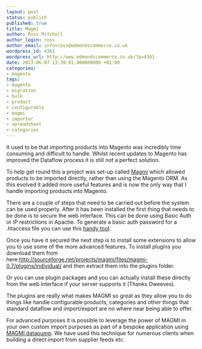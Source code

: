 ```yaml
---
layout: post
status: publish
published: true
title: Magmi
author: Ross Mitchell
author_login: ross
author_email: info+ross@edmondscommerce.co.uk
wordpress_id: 4361
wordpress_url: http://www.edmondscommerce.co.uk/?p=4361
date: 2013-06-07 13:39:01.000000000 +01:00
categories:
- magento
tags:
- magento
- migration
- bulk
- product
- configurable
- magmi
- importer
- spreadsheet
- categories
---
```

It used to be that importing products into Magento was incredibly time consuming and difficult to handle. Whilst recent updates to Magento has improved the Dataflow process it is still not a perfect solution.

To help get round this a project was set-up called <a href="http://sourceforge.net/apps/mediawiki/magmi/index.php?title=Main_Page" title="Magmi">Magmi</a> which allowed products to be imported directly, rather than using the Magento ORM. As this evolved it added more useful features and is now the only way that I handle importing products into Magento.

There are a couple of steps that need to be carried out before the system can be used properly. After it has been installed the first thing that needs to be done is to secure the web interface. This can be done using Basic Auth or IP restrictions in Apache. To generate a basic auth password for a .htaccess file you can use this <a href="http://tools.dynamicdrive.com/password/">handy tool</a>.

Once you have it secured the next step is to install some extensions to allow you to use some of the more advanced features. To install plugins you download them from here:http://sourceforge.net/projects/magmi/files/magmi-0.7/plugins/individual/ and then extract them into the plugins folder.

Or you can use plugin packages and you can actually install these directly from the web interface if your server supports it (Thanks Dweeves).

The plugins are really what makes MAGMI so great as they allow you to do things like handle configurable products, categories and other things that standard dataflow and import/export are no where near being able to offer.

For advanced purposes it is possible to leverage the power of MAGMI in your own custom import purposes as part of a bespoke application using <a href="http://sourceforge.net/apps/mediawiki/magmi/index.php?title=Magmi_Datapump_API">MAGMI datapump</a>. We have used this technique for numerous clients when building a direct import from supplier feeds etc.
